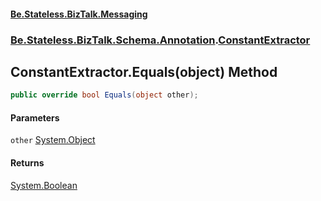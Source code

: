 #### [Be.Stateless.BizTalk.Messaging](README.md 'README')
### [Be.Stateless.BizTalk.Schema.Annotation](Be.Stateless.BizTalk.Schema.Annotation.md 'Be.Stateless.BizTalk.Schema.Annotation').[ConstantExtractor](ConstantExtractor.md 'Be.Stateless.BizTalk.Schema.Annotation.ConstantExtractor')

## ConstantExtractor.Equals(object) Method

```csharp
public override bool Equals(object other);
```
#### Parameters

<a name='Be.Stateless.BizTalk.Schema.Annotation.ConstantExtractor.Equals(object).other'></a>

`other` [System.Object](https://docs.microsoft.com/en-us/dotnet/api/System.Object 'System.Object')

#### Returns
[System.Boolean](https://docs.microsoft.com/en-us/dotnet/api/System.Boolean 'System.Boolean')